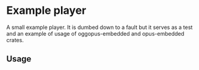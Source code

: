 Example player
==============
A small example player. It is dumbed down to a fault but it serves as a test
and an example of usage of oggopus-embedded and opus-embedded crates.

Usage
-----
